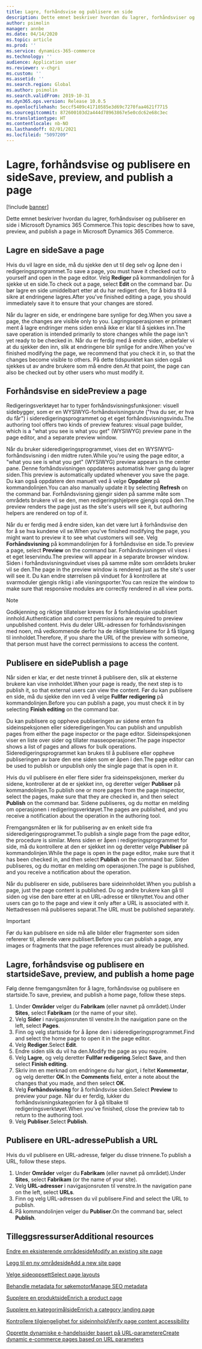 ```yaml
---
title: Lagre, forhåndsvise og publisere en side
description: Dette emnet beskriver hvordan du lagrer, forhåndsviser og publiserer en side i Microsoft Dynamics 365 Commerce.
author: psimolin
manager: annbe
ms.date: 04/14/2020
ms.topic: article
ms.prod: ''
ms.service: dynamics-365-commerce
ms.technology: ''
audience: Application user
ms.reviewer: v-chgri
ms.custom: ''
ms.assetid: ''
ms.search.region: Global
ms.author: psimolin
ms.search.validFrom: 2019-10-31
ms.dyn365.ops.version: Release 10.0.5
ms.openlocfilehash: 5eccf5409c41710585e3d69c7270faa4621f7715
ms.sourcegitcommit: 872600103d2a444d78963867e5e0cdc62e68c3ec
ms.translationtype: HT
ms.contentlocale: nb-NO
ms.lasthandoff: 02/01/2021
ms.locfileid: "5097209"
---
```

# <a name="save-preview-and-publish-a-page"></a><span data-ttu-id="77aec-103">Lagre, forhåndsvise og publisere en side</span><span class="sxs-lookup"><span data-stu-id="77aec-103">Save, preview, and publish a page</span></span>

[!include [banner](includes/banner.md)]

<span data-ttu-id="77aec-104">Dette emnet beskriver hvordan du lagrer, forhåndsviser og publiserer en side i Microsoft Dynamics 365 Commerce.</span><span class="sxs-lookup"><span data-stu-id="77aec-104">This topic describes how to save, preview, and publish a page in Microsoft Dynamics 365 Commerce.</span></span>

## <a name="save-a-page"></a><span data-ttu-id="77aec-105">Lagre en side</span><span class="sxs-lookup"><span data-stu-id="77aec-105">Save a page</span></span>

<span data-ttu-id="77aec-106">Hvis du vil lagre en side, må du sjekke den ut til deg selv og åpne den i redigeringsprogrammet.</span><span class="sxs-lookup"><span data-stu-id="77aec-106">To save a page, you must have it checked out to yourself and open in the page editor.</span></span> <span data-ttu-id="77aec-107">Velg **Rediger** på kommandolinjen for å sjekke ut en side.</span><span class="sxs-lookup"><span data-stu-id="77aec-107">To check out a page, select **Edit** on the command bar.</span></span> <span data-ttu-id="77aec-108">Du bør lagre en side umiddelbart etter at du har redigert den, for å bidra til å sikre at endringene lagres.</span><span class="sxs-lookup"><span data-stu-id="77aec-108">After you've finished editing a page, you should immediately save it to ensure that your changes are stored.</span></span>

<span data-ttu-id="77aec-109">Når du lagrer en side, er endringene bare synlige for deg.</span><span class="sxs-lookup"><span data-stu-id="77aec-109">When you save a page, the changes are visible only to you.</span></span> <span data-ttu-id="77aec-110">Lagringsoperasjonen er primært ment å lagre endringer mens siden ennå ikke er klar til å sjekkes inn.</span><span class="sxs-lookup"><span data-stu-id="77aec-110">The save operation is intended primarily to store changes while the page isn't yet ready to be checked in.</span></span> <span data-ttu-id="77aec-111">Når du er ferdig med å endre siden, anbefaler vi at du sjekker den inn, slik at endringene blir synlige for andre.</span><span class="sxs-lookup"><span data-stu-id="77aec-111">When you've finished modifying the page, we recommend that you check it in, so that the changes become visible to others.</span></span> <span data-ttu-id="77aec-112">På dette tidspunktet kan siden også sjekkes ut av andre brukere som må endre den.</span><span class="sxs-lookup"><span data-stu-id="77aec-112">At that point, the page can also be checked out by other users who must modify it.</span></span>

## <a name="preview-a-page"></a><span data-ttu-id="77aec-113">Forhåndsvise en side</span><span class="sxs-lookup"><span data-stu-id="77aec-113">Preview a page</span></span>

<span data-ttu-id="77aec-114">Redigeringsverktøyet har to typer forhåndsvisningsfunksjoner: visuell sidebygger, som er en WYSIWYG-forhåndsvisningsrute ("hva du ser, er hva du får") i sideredigeringsprogrammet og et eget forhåndsvisningsvindu.</span><span class="sxs-lookup"><span data-stu-id="77aec-114">The authoring tool offers two kinds of preview features: visual page builder, which is a "what you see is what you get" (WYSIWYG) preview pane in the page editor, and a separate preview window.</span></span>

<span data-ttu-id="77aec-115">Når du bruker sideredigeringsprogrammet, vises det en WYSIWYG-forhåndsvisning i den midtre ruten.</span><span class="sxs-lookup"><span data-stu-id="77aec-115">While you're using the page editor, a "what you see is what you get" (WYSIWYG) preview appears in the center pane.</span></span> <span data-ttu-id="77aec-116">Denne forhåndsvisningen oppdateres automatisk hver gang du lagrer siden.</span><span class="sxs-lookup"><span data-stu-id="77aec-116">This preview is automatically updated whenever you save the page.</span></span> <span data-ttu-id="77aec-117">Du kan også oppdatere den manuelt ved å velge **Oppdater** på kommandolinjen.</span><span class="sxs-lookup"><span data-stu-id="77aec-117">You can also manually update it by selecting **Refresh** on the command bar.</span></span> <span data-ttu-id="77aec-118">Forhåndsvisning gjengir siden på samme måte som områdets brukere vil se den, men redigeringshjelpere gjengis oppå den.</span><span class="sxs-lookup"><span data-stu-id="77aec-118">The preview renders the page just as the site's users will see it, but authoring helpers are rendered on top of it.</span></span>

<span data-ttu-id="77aec-119">Når du er ferdig med å endre siden, kan det være lurt å forhåndsvise den for å se hva kundene vil se.</span><span class="sxs-lookup"><span data-stu-id="77aec-119">When you've finished modifying the page, you might want to preview it to see what customers will see.</span></span> <span data-ttu-id="77aec-120">Velg **Forhåndsvisning** på kommandolinjen for å forhåndsvise en side.</span><span class="sxs-lookup"><span data-stu-id="77aec-120">To preview a page, select **Preview** on the command bar.</span></span> <span data-ttu-id="77aec-121">Forhåndsvisningen vil vises i et eget leservindu.</span><span class="sxs-lookup"><span data-stu-id="77aec-121">The preview will appear in a separate browser window.</span></span> <span data-ttu-id="77aec-122">Siden i forhåndsvisningsvinduet vises på samme måte som områdets bruker vil se den.</span><span class="sxs-lookup"><span data-stu-id="77aec-122">The page in the preview window is rendered just as the site's user will see it.</span></span> <span data-ttu-id="77aec-123">Du kan endre størrelsen på vinduet for å kontrollere at svarmoduler gjengis riktig i alle visningsporter.</span><span class="sxs-lookup"><span data-stu-id="77aec-123">You can resize the window to make sure that responsive modules are correctly rendered in all view ports.</span></span>

> [!NOTE]
> <span data-ttu-id="77aec-124">Godkjenning og riktige tillatelser kreves for å forhåndsvise upublisert innhold.</span><span class="sxs-lookup"><span data-stu-id="77aec-124">Authentication and correct permissions are required to preview unpublished content.</span></span> <span data-ttu-id="77aec-125">Hvis du deler URL-adressen for forhåndsvisningen med noen, må vedkommende derfor ha de riktige tillatelsene for å få tilgang til innholdet.</span><span class="sxs-lookup"><span data-stu-id="77aec-125">Therefore, if you share the URL of the preview with someone, that person must have the correct permissions to access the content.</span></span>

## <a name="publish-a-page"></a><span data-ttu-id="77aec-126">Publisere en side</span><span class="sxs-lookup"><span data-stu-id="77aec-126">Publish a page</span></span>

<span data-ttu-id="77aec-127">Når siden er klar, er det neste trinnet å publisere den, slik at eksterne brukere kan vise innholdet.</span><span class="sxs-lookup"><span data-stu-id="77aec-127">When your page is ready, the next step is to publish it, so that external users can view the content.</span></span> <span data-ttu-id="77aec-128">Før du kan publisere en side, må du sjekke den inn ved å velge **Fullfør redigering** på kommandolinjen.</span><span class="sxs-lookup"><span data-stu-id="77aec-128">Before you can publish a page, you must check it in by selecting **Finish editing** on the command bar.</span></span>

<span data-ttu-id="77aec-129">Du kan publisere og oppheve publiseringen av sidene enten fra sideinspeksjonen eller sideredigeringen.</span><span class="sxs-lookup"><span data-stu-id="77aec-129">You can publish and unpublish pages from either the page inspector or the page editor.</span></span> <span data-ttu-id="77aec-130">Sideinspeksjonen viser en liste over sider og tillater masseoperasjoner.</span><span class="sxs-lookup"><span data-stu-id="77aec-130">The page inspector shows a list of pages and allows for bulk operations.</span></span> <span data-ttu-id="77aec-131">Sideredigeringsprogrammet kan brukes til å publisere eller oppheve publiseringen av bare den ene siden som er åpen i den.</span><span class="sxs-lookup"><span data-stu-id="77aec-131">The page editor can be used to publish or unpublish only the single page that is open in it.</span></span>

<span data-ttu-id="77aec-132">Hvis du vil publisere én eller flere sider fra sideinspeksjonen, merker du sidene, kontrollerer at de er sjekket inn, og deretter velger **Publiser** på kommandolinjen.</span><span class="sxs-lookup"><span data-stu-id="77aec-132">To publish one or more pages from the page inspector, select the pages, make sure that they are checked in, and then select **Publish** on the command bar.</span></span> <span data-ttu-id="77aec-133">Sidene publiseres, og du mottar en melding om operasjonen i redigeringsverktøyet.</span><span class="sxs-lookup"><span data-stu-id="77aec-133">The pages are published, and you receive a notification about the operation in the authoring tool.</span></span>

<span data-ttu-id="77aec-134">Fremgangsmåten er lik for publisering av en enkelt side fra sideredigeringsprogrammet.</span><span class="sxs-lookup"><span data-stu-id="77aec-134">To publish a single page from the page editor, the procedure is similar.</span></span> <span data-ttu-id="77aec-135">Mens siden er åpen i redigeringsprogrammet for side, må du kontrollere at den er sjekket inn og deretter velge **Publiser** på kommandolinjen.</span><span class="sxs-lookup"><span data-stu-id="77aec-135">While the page is open in the page editor, make sure that it has been checked in, and then select **Publish** on the command bar.</span></span> <span data-ttu-id="77aec-136">Siden publiseres, og du mottar en melding om operasjonen.</span><span class="sxs-lookup"><span data-stu-id="77aec-136">The page is published, and you receive a notification about the operation.</span></span>

<span data-ttu-id="77aec-137">Når du publiserer en side, publiseres bare sideinnholdet.</span><span class="sxs-lookup"><span data-stu-id="77aec-137">When you publish a page, just the page content is published.</span></span> <span data-ttu-id="77aec-138">Du og andre brukere kan gå til siden og vise den bare etter at en URL-adresse er tilknyttet.</span><span class="sxs-lookup"><span data-stu-id="77aec-138">You and other users can go to the page and view it only after a URL is associated with it.</span></span> <span data-ttu-id="77aec-139">Nettadressen må publiseres separat.</span><span class="sxs-lookup"><span data-stu-id="77aec-139">The URL must be published separately.</span></span>

> [!IMPORTANT]
> <span data-ttu-id="77aec-140">Før du kan publisere en side må alle bilder eller fragmenter som siden refererer til, allerede være publisert.</span><span class="sxs-lookup"><span data-stu-id="77aec-140">Before you can publish a page, any images or fragments that the page references must already be published.</span></span>

## <a name="save-preview-and-publish-a-home-page"></a><span data-ttu-id="77aec-141">Lagre, forhåndsvise og publisere en startside</span><span class="sxs-lookup"><span data-stu-id="77aec-141">Save, preview, and publish a home page</span></span>

<span data-ttu-id="77aec-142">Følg denne fremgangsmåten for å lagre, forhåndsvise og publisere en startside.</span><span class="sxs-lookup"><span data-stu-id="77aec-142">To save, preview, and publish a home page, follow these steps.</span></span>

1. <span data-ttu-id="77aec-143">Under **Områder** velger du **Fabrikam** (eller navnet på området).</span><span class="sxs-lookup"><span data-stu-id="77aec-143">Under **Sites**, select **Fabrikam** (or the name of your site).</span></span>
1. <span data-ttu-id="77aec-144">Velg **Sider** i navigasjonsruten til venstre.</span><span class="sxs-lookup"><span data-stu-id="77aec-144">In the navigation pane on the left, select **Pages**.</span></span>
1. <span data-ttu-id="77aec-145">Finn og velg startsside for å åpne den i sideredigeringsprogrammet.</span><span class="sxs-lookup"><span data-stu-id="77aec-145">Find and select the home page to open it in the page editor.</span></span>
1. <span data-ttu-id="77aec-146">Velg **Rediger**.</span><span class="sxs-lookup"><span data-stu-id="77aec-146">Select **Edit**.</span></span>
1. <span data-ttu-id="77aec-147">Endre siden slik du vil ha den.</span><span class="sxs-lookup"><span data-stu-id="77aec-147">Modify the page as you require.</span></span>
1. <span data-ttu-id="77aec-148">Velg **Lagre**, og velg deretter **Fullfør redigering**.</span><span class="sxs-lookup"><span data-stu-id="77aec-148">Select **Save**, and then select **Finish editing**.</span></span>
1. <span data-ttu-id="77aec-149">Skriv inn en merknad om endringene du har gjort, i feltet **Kommentar**, og velg deretter **OK**.</span><span class="sxs-lookup"><span data-stu-id="77aec-149">In the **Comments** field, enter a note about the changes that you made, and then select **OK**.</span></span>
1. <span data-ttu-id="77aec-150">Velg **Forhåndsvisning** for å forhåndsvise siden.</span><span class="sxs-lookup"><span data-stu-id="77aec-150">Select **Preview** to preview your page.</span></span> <span data-ttu-id="77aec-151">Når du er ferdig, lukker du forhåndsvisningskategorien for å gå tilbake til redigeringsverktøyet.</span><span class="sxs-lookup"><span data-stu-id="77aec-151">When you've finished, close the preview tab to return to the authoring tool.</span></span>
1. <span data-ttu-id="77aec-152">Velg **Publiser**.</span><span class="sxs-lookup"><span data-stu-id="77aec-152">Select **Publish**.</span></span>

## <a name="publish-a-url"></a><span data-ttu-id="77aec-153">Publisere en URL-adresse</span><span class="sxs-lookup"><span data-stu-id="77aec-153">Publish a URL</span></span>

<span data-ttu-id="77aec-154">Hvis du vil publisere en URL-adresse, følger du disse trinnene.</span><span class="sxs-lookup"><span data-stu-id="77aec-154">To publish a URL, follow these steps.</span></span>

1. <span data-ttu-id="77aec-155">Under **Områder** velger du **Fabrikam** (eller navnet på området).</span><span class="sxs-lookup"><span data-stu-id="77aec-155">Under **Sites**, select **Fabrikam** (or the name of your site).</span></span>
1. <span data-ttu-id="77aec-156">Velg **URL-adresser** i navigasjonsruten til venstre.</span><span class="sxs-lookup"><span data-stu-id="77aec-156">In the navigation pane on the left, select **URLs**.</span></span>
1. <span data-ttu-id="77aec-157">Finn og velg URL-adressen du vil publisere.</span><span class="sxs-lookup"><span data-stu-id="77aec-157">Find and select the URL to publish.</span></span>
1. <span data-ttu-id="77aec-158">På kommandolinjen velger du **Publiser**.</span><span class="sxs-lookup"><span data-stu-id="77aec-158">On the command bar, select **Publish**.</span></span>

## <a name="additional-resources"></a><span data-ttu-id="77aec-159">Tilleggsressurser</span><span class="sxs-lookup"><span data-stu-id="77aec-159">Additional resources</span></span>

[<span data-ttu-id="77aec-160">Endre en eksisterende områdeside</span><span class="sxs-lookup"><span data-stu-id="77aec-160">Modify an existing site page</span></span>](modify-existing-page.md)

[<span data-ttu-id="77aec-161">Legg til en ny områdeside</span><span class="sxs-lookup"><span data-stu-id="77aec-161">Add a new site page</span></span>](add-new-page.md)

[<span data-ttu-id="77aec-162">Velge sideoppsett</span><span class="sxs-lookup"><span data-stu-id="77aec-162">Select page layouts</span></span>](select-page-layouts.md)

[<span data-ttu-id="77aec-163">Behandle metadata for søkemotor</span><span class="sxs-lookup"><span data-stu-id="77aec-163">Manage SEO metadata</span></span>](manage-seo-metadata.md)

[<span data-ttu-id="77aec-164">Supplere en produktside</span><span class="sxs-lookup"><span data-stu-id="77aec-164">Enrich a product page</span></span>](enrich-product-page.md)

[<span data-ttu-id="77aec-165">Supplere en kategorimålside</span><span class="sxs-lookup"><span data-stu-id="77aec-165">Enrich a category landing page</span></span>](enrich-category-page.md)

[<span data-ttu-id="77aec-166">Kontrollere tilgjengelighet for sideinnhold</span><span class="sxs-lookup"><span data-stu-id="77aec-166">Verify page content accessibility</span></span>](verify-accessibility.md)

[<span data-ttu-id="77aec-167">Opprette dynamiske e-handelssider basert på URL-parametere</span><span class="sxs-lookup"><span data-stu-id="77aec-167">Create dynamic e-commerce pages based on URL parameters</span></span>](create-dynamic-pages.md)
